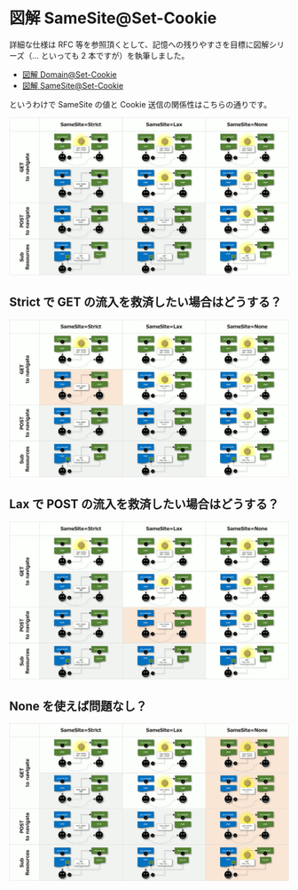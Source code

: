 # 図解 SameSite@Set-Cookie

詳細な仕様は RFC 等を参照頂くとして、記憶への残りやすさを目標に図解シリーズ（… といっても 2 本ですが）を執筆しました。

- [図解 Domain@Set-Cookie](https://github.com/nakayama-kazuki/202x/tree/main/Cookie/Domain)
- [図解 SameSite@Set-Cookie](https://github.com/nakayama-kazuki/202x/tree/main/Cookie/SameSite)

というわけで SameSite の値と Cookie 送信の関係性はこちらの通りです。

<img src='https://raw.githubusercontent.com/nakayama-kazuki/202x/main/Cookie/SameSite/img1.png' />

## Strict で GET の流入を救済したい場合はどうする？

<img src='https://raw.githubusercontent.com/nakayama-kazuki/202x/main/Cookie/SameSite/img2.png' />

## Lax で POST の流入を救済したい場合はどうする？

<img src='https://raw.githubusercontent.com/nakayama-kazuki/202x/main/Cookie/SameSite/img3.png' />

## None を使えば問題なし？

<img src='https://raw.githubusercontent.com/nakayama-kazuki/202x/main/Cookie/SameSite/img4.png' />

